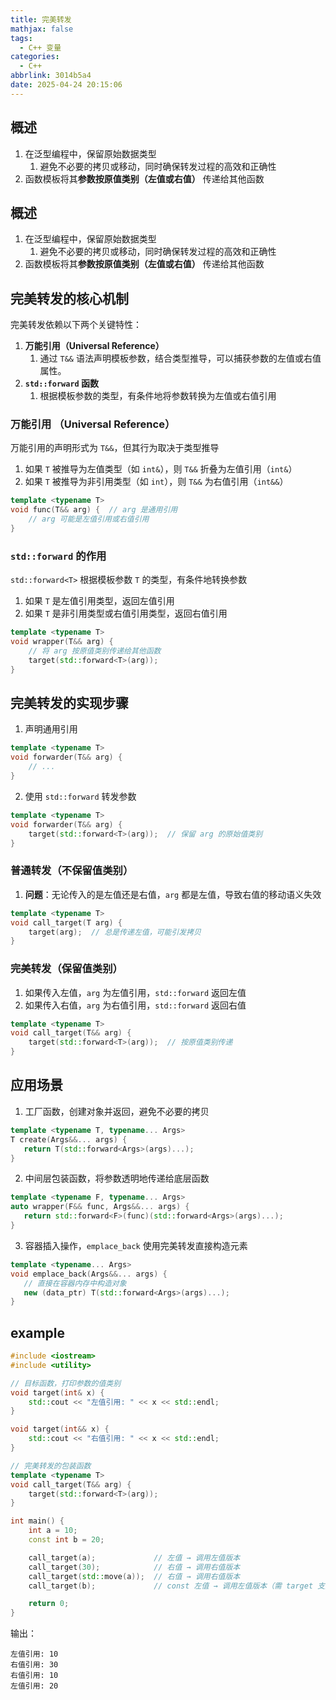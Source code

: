 ```yaml
---
title: 完美转发
mathjax: false
tags:
  - C++ 变量
categories:
  - C++
abbrlink: 3014b5a4
date: 2025-04-24 20:15:06
---
```


## 概述
1. 在泛型编程中，保留原始数据类型
    1. 避免不必要的拷贝或移动，同时确保转发过程的高效和正确性
2. 函数模板将其**参数按原值类别（左值或右值）** 传递给其他函数
<!-- less -->

## 概述
1. 在泛型编程中，保留原始数据类型
    1. 避免不必要的拷贝或移动，同时确保转发过程的高效和正确性
2. 函数模板将其**参数按原值类别（左值或右值）** 传递给其他函数

## **完美转发的核心机制**
完美转发依赖以下两个关键特性：
1. **万能引用（Universal Reference）**  
    1. 通过 `T&&` 语法声明模板参数，结合类型推导，可以捕获参数的左值或右值属性。
2. **`std::forward` 函数**  
    1. 根据模板参数的类型，有条件地将参数转换为左值或右值引用

### 万能引用 （Universal Reference）
万能引用的声明形式为 `T&&`，但其行为取决于类型推导
1. 如果 `T` 被推导为左值类型（如 `int&`），则 `T&&` 折叠为左值引用（`int&`）
2. 如果 `T` 被推导为非引用类型（如 `int`），则 `T&&` 为右值引用（`int&&`）

```cpp
template <typename T>
void func(T&& arg) {  // arg 是通用引用
    // arg 可能是左值引用或右值引用
}
```

### `std::forward` 的作用
`std::forward<T>` 根据模板参数 `T` 的类型，有条件地转换参数
1. 如果 `T` 是左值引用类型，返回左值引用
2. 如果 `T` 是非引用类型或右值引用类型，返回右值引用

```cpp
template <typename T>
void wrapper(T&& arg) {
    // 将 arg 按原值类别传递给其他函数
    target(std::forward<T>(arg));
}
```


## 完美转发的实现步骤
1. 声明通用引用
```cpp
template <typename T>
void forwarder(T&& arg) {
    // ...
}
```

2. 使用 `std::forward` 转发参数
```cpp
template <typename T>
void forwarder(T&& arg) {
    target(std::forward<T>(arg));  // 保留 arg 的原始值类别
}
```

### 普通转发（不保留值类别）
1. **问题**：无论传入的是左值还是右值，`arg` 都是左值，导致右值的移动语义失效
```cpp
template <typename T>
void call_target(T arg) {
    target(arg);  // 总是传递左值，可能引发拷贝
}
```

### 完美转发（保留值类别）
1. 如果传入左值，`arg` 为左值引用，`std::forward` 返回左值
2. 如果传入右值，`arg` 为右值引用，`std::forward` 返回右值
```cpp
template <typename T>
void call_target(T&& arg) {
    target(std::forward<T>(arg));  // 按原值类别传递
}
```

## 应用场景
1. 工厂函数，创建对象并返回，避免不必要的拷贝
```cpp
template <typename T, typename... Args>
T create(Args&&... args) {
   return T(std::forward<Args>(args)...);
}
```

2. 中间层包装函数，将参数透明地传递给底层函数
```cpp
template <typename F, typename... Args>
auto wrapper(F&& func, Args&&... args) {
   return std::forward<F>(func)(std::forward<Args>(args)...);
}
```

3. 容器插入操作，`emplace_back` 使用完美转发直接构造元素
```cpp
template <typename... Args>
void emplace_back(Args&&... args) {
   // 直接在容器内存中构造对象
   new (data_ptr) T(std::forward<Args>(args)...);
}
```

## example
```cpp
#include <iostream>
#include <utility>

// 目标函数，打印参数的值类别
void target(int& x) {
    std::cout << "左值引用: " << x << std::endl;
}

void target(int&& x) {
    std::cout << "右值引用: " << x << std::endl;
}

// 完美转发的包装函数
template <typename T>
void call_target(T&& arg) {
    target(std::forward<T>(arg));
}

int main() {
    int a = 10;
    const int b = 20;

    call_target(a);             // 左值 → 调用左值版本
    call_target(30);            // 右值 → 调用右值版本
    call_target(std::move(a));  // 右值 → 调用右值版本
    call_target(b);             // const 左值 → 调用左值版本（需 target 支持 const）

    return 0;
}
```

输出：
```
左值引用: 10
右值引用: 30
右值引用: 10
左值引用: 20
```